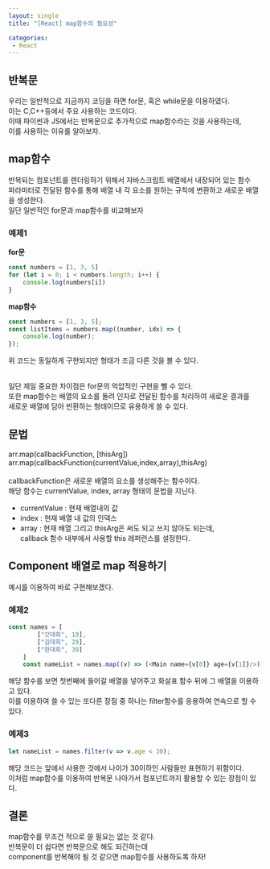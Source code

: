 ```yaml
---
layout: single
title: "[React] map함수의 필요성"

categories:
 - React
---
```

## 반복문
우리는 일반적으로 지금까지 코딩을 하면 for문, 혹은 while문을 이용하였다. <br>
이는 C,C++등에서 주요 사용하는 코드이다. <br>
이때 파이썬과 JS에서는 반복문으로 추가적으로 map함수라는 것을 사용하는데, <br>
이를 사용하는 이유를 알아보자. <br>


## map함수
반복되는 컴포넌트를 렌더링하기 위해서 자바스크립트 배열에서 내장되어 있는 함수 <br>
파라미터로 전달된 함수를 통해 배열 내 각 요소를 원하는 규칙에 변환하고 새로운 배열을 생성한다. <br>
일단 일반적인 for문과 map함수를 비교해보자 <br>

### 예제1

**for문**
```javascript
const numbers = [1, 3, 5]
for (let i = 0; i < numbers.length; i++) {
    console.log(numbers[i])
}
```

**map함수**
```javascript
const numbers = [1, 3, 5];
const listItems = numbers.map((number, idx) => {
    console.log(number);
});
```

위  코드는 동일하게 구현되지만 형태가 조금 다른 것을 볼 수 있다. <br> <br>

일단 제일 중요한 차이점은 for문의 억압적인 구현을 뺄 수 있다. <br>
또한 map함수는 배열의 요소를 돌려 인자로 전달된 함수를 처리하여 새로운 결과를 <br>
새로운 배열에 담아 반환하는 형태이므로 유용하게 쓸 수 있다. <br>


## 문법

arr.map(callbackFunction, [thisArg]) <br>
arr.map(callbackFunction(currentValue,index,array),thisArg) <br> <br>
callbackFunction은 새로운 배열의 요소를 생성해주는 함수이다. <br>
해당 함수는 currentValue, index, array 형태의 문법을 지닌다. <br>
- currentValue : 현재 배열내의 값
- index : 현재 배열 내 값의 인덱스
- array : 현재 배열
그리고 thisArg은 써도 되고 쓰지 않아도 되는데, <br>
callback 함수 내부에서 사용할 this 레퍼런스를 설정한다. <br>

## Component 배열로 map 적용하기
예시를 이용하여 바로 구현해보겠다. <br>

### 예제2
```javascript
const names = [
		["갓대희", 19], 
		["김대희", 29],
		["한대희", 39]
	]
	const nameList = names.map((v) => (<Main name={v[0]} age={v[1]}/>))
```
해당 함수를 보면 첫번째에 들어갈 배열을 넣어주고 화살표 함수 뒤에 그 배열을 이용하고 있다. <br>
이를 이용하여 쓸 수 있는 또다른 장점 중 하나는 filter함수를 응용하여 연속으로 할 수 있다. <br>

### 예제3
```javascript
let nameList = names.filter(v => v.age < 30);
```
해당 코드는 앞에서 사용한 것에서 나이가 30이하인 사람들만 표현하기 위함이다. <br>
이처럼 map함수를 이용하여 반복문 나아가서 컴포넌트까지 활용할 수 있는 장점이 있다. <br>


## 결론
map함수를 무조건 적으로 쓸 필요는 없는 것 같다. <br>
반복문이 더 쉽다면 반복문으로 해도 되긴하는데 <br>
component를 반복해야 될 것 같으면 map함수를 사용하도록 하자! <br>
